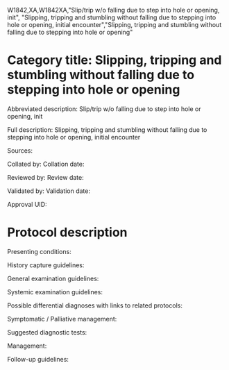 W1842,XA,W1842XA,"Slip/trip w/o falling due to step into hole or opening, init", "Slipping, tripping and stumbling without falling due to stepping into hole or opening, initial encounter","Slipping, tripping and stumbling without falling due to stepping into hole or opening"
# Category title: Slipping, tripping and stumbling without falling due to stepping into hole or opening

Abbreviated description: Slip/trip w/o falling due to step into hole or opening, init

Full description: Slipping, tripping and stumbling without falling due to stepping into hole or opening, initial encounter

Sources:

Collated by:
Collation date:

Reviewed by:
Review date:

Validated by:
Validation date:

Approval UID:

# Protocol description

Presenting conditions:

History capture guidelines:

General examination guidelines:

Systemic examination guidelines:

Possible differential diagnoses with links to related protocols:

Symptomatic / Palliative management:

Suggested diagnostic tests:

Management:

Follow-up guidelines:
